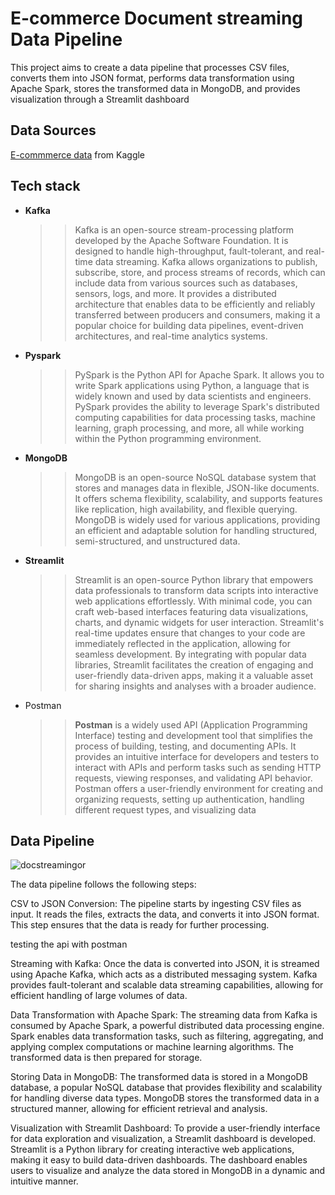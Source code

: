 # E-commerce Document streaming Data Pipeline
 This project aims to create a data pipeline that processes CSV files, converts them into JSON format, performs data transformation using Apache Spark, stores the transformed data in MongoDB, and provides visualization through a Streamlit dashboard

## Data Sources
[E-commmerce data](https://www.kaggle.com/datasets/carrie1/ecommerce-data)  from Kaggle

## Tech stack
- **Kafka**
  >>Kafka is an open-source stream-processing platform developed by the Apache Software Foundation. It is designed to handle high-throughput, fault-tolerant, and real-time data streaming. Kafka allows organizations to publish, subscribe, store, and process streams of records, which can include data from various sources such as databases, sensors, logs, and more. It provides a distributed architecture that enables data to be efficiently and reliably transferred between producers and consumers, making it a popular choice for building data pipelines, event-driven architectures, and real-time analytics systems.
- **Pyspark**
  >>PySpark is the Python API for Apache Spark. It allows you to write Spark applications using Python, a language that is widely known and used by data scientists and engineers. PySpark provides the ability to leverage Spark's distributed computing capabilities for data processing tasks, machine learning, graph processing, and more, all while working within the Python programming environment.
- **MongoDB**
  >> MongoDB is an open-source NoSQL database system that stores and manages data in flexible, JSON-like documents. It offers schema flexibility, scalability, and supports features like replication, high availability, and flexible querying. MongoDB is widely used for various applications, providing an efficient and adaptable solution for handling structured, semi-structured, and unstructured data.
- **Streamlit**
  >>Streamlit is an open-source Python library that empowers data professionals to transform data scripts into interactive web applications effortlessly. With minimal code, you can craft web-based interfaces featuring data visualizations, charts, and dynamic widgets for user interaction. Streamlit's real-time updates ensure that changes to your code are immediately reflected in the application, allowing for seamless development. By integrating with popular data libraries, Streamlit facilitates the creation of engaging and user-friendly data-driven apps, making it a valuable asset for sharing insights and analyses with a broader audience.
- Postman
  >>**Postman** is a widely used API (Application Programming Interface) testing and development tool that simplifies the process of building, testing, and documenting APIs. It provides an intuitive interface for developers and testers to interact with APIs and perform tasks such as sending HTTP requests, viewing responses, and validating API behavior. Postman offers a user-friendly environment for creating and organizing requests, setting up authentication, handling different request types, and visualizing data

## Data Pipeline 

![docstreamingor](https://github.com/LogicAL007/E-commmerce-streaming-project/assets/122959675/3ee32cf2-1f8e-4a96-b6bf-d588de405e83)

The data pipeline follows the following steps:

CSV to JSON Conversion: The pipeline starts by ingesting CSV files as input. It reads the files, extracts the data, and converts it into JSON format. This step ensures that the data is ready for further processing.

testing the api with postman 

Streaming with Kafka: Once the data is converted into JSON, it is streamed using Apache Kafka, which acts as a distributed messaging system. Kafka provides fault-tolerant and scalable data streaming capabilities, allowing for efficient handling of large volumes of data.

Data Transformation with Apache Spark: The streaming data from Kafka is consumed by Apache Spark, a powerful distributed data processing engine. Spark enables data transformation tasks, such as filtering, aggregating, and applying complex computations or machine learning algorithms. The transformed data is then prepared for storage.

Storing Data in MongoDB: The transformed data is stored in a MongoDB database, a popular NoSQL database that provides flexibility and scalability for handling diverse data types. MongoDB stores the transformed data in a structured manner, allowing for efficient retrieval and analysis.

Visualization with Streamlit Dashboard: To provide a user-friendly interface for data exploration and visualization, a Streamlit dashboard is developed. Streamlit is a Python library for creating interactive web applications, making it easy to build data-driven dashboards. The dashboard enables users to visualize and analyze the data stored in MongoDB in a dynamic and intuitive manner.
